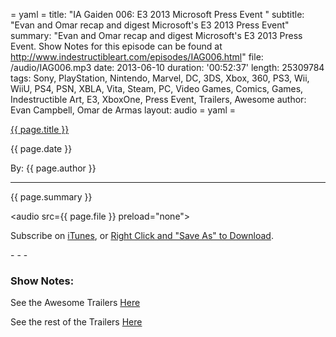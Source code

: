 = yaml =
title: "IA Gaiden 006: E3 2013 Microsoft Press Event "
subtitle: "Evan and Omar recap and digest Microsoft's E3 2013 Press Event"
summary: "Evan and Omar recap and digest Microsoft's E3 2013 Press Event. Show Notes for this episode can be found at http://www.indestructibleart.com/episodes/IAG006.html"
file: /audio/IAG006.mp3
date: 2013-06-10
duration: '00:52:37'
length: 25309784
tags: Sony, PlayStation, Nintendo, Marvel, DC, 3DS, Xbox, 360, PS3, Wii, WiiU, PS4, PSN, XBLA, Vita, Steam, PC, Video Games, Comics, Games, Indestructible Art, E3, XboxOne, Press Event, Trailers, Awesome
author: Evan Campbell, Omar de Armas
layout: audio
= yaml =

<a href="{{ page.url }}" class='postTitleLink'><p class='postTitle'>{{ page.title }}</p></a>
<p class='postPublished'>{{ page.date }}</p>
<p class='postAuthor'>By: {{ page.author }}</p>
<hr>

<p class='podcastSummary'>{{ page.summary }}</p>

<audio src={{ page.file }} preload="none"></audio>
<p class='subLinks'>Subscribe on <a href='http://bit.ly/iapodcast'>iTunes</a>, or <a href={{ page.file }}>Right Click and "Save As" to Download</a>.</p>
- - -

### Show Notes:  ###
See the Awesome Trailers [Here](http://www.indestructibleart.com/posts/2013-06-10-MSPressTrailers-Awesome.html)

See the rest of the Trailers [Here](http://www.indestructibleart.com/posts/2013-06-10-MSPressTrailers-TheRest.html)